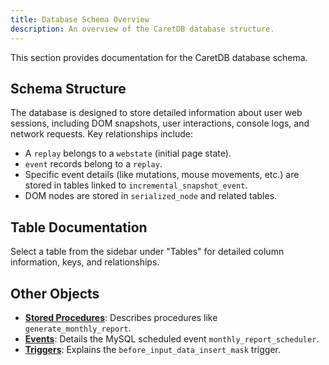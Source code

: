 ```yaml
---
title: Database Schema Overview
description: An overview of the CaretDB database structure.
---
```


This section provides documentation for the CaretDB database schema.

## Schema Structure

The database is designed to store detailed information about user web sessions, including DOM snapshots, user interactions, console logs, and network requests. Key relationships include:

-   A `replay` belongs to a `webstate` (initial page state).
-   `event` records belong to a `replay`.
-   Specific event details (like mutations, mouse movements, etc.) are stored in tables linked to `incremental_snapshot_event`.
-   DOM nodes are stored in `serialized_node` and related tables.

## Table Documentation

Select a table from the sidebar under "Tables" for detailed column information, keys, and relationships.

## Other Objects

-   **[Stored Procedures](./../procedures)**: Describes procedures like `generate_monthly_report`.
-   **[Events](./../events)**: Details the MySQL scheduled event `monthly_report_scheduler`.
-   **[Triggers](./../triggers)**: Explains the `before_input_data_insert_mask` trigger. 